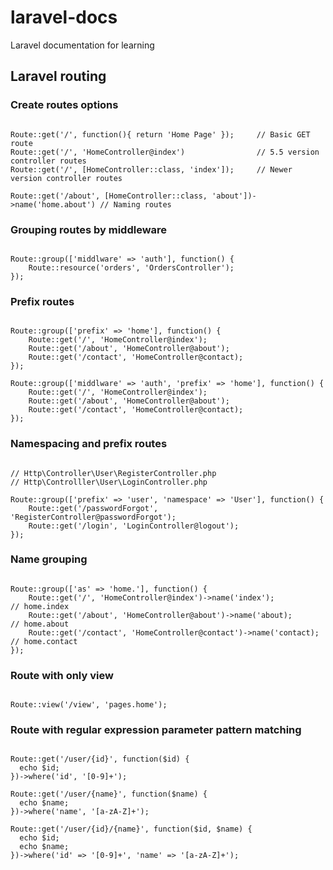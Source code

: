 # laravel-docs
Laravel documentation for learning  
  
  
## Laravel routing  
  
  
  

### Create routes options  
  
```

Route::get('/', function(){ return 'Home Page' });     // Basic GET route
Route::get('/', 'HomeController@index')                // 5.5 version controller routes
Route::get('/', [HomeController::class, 'index']);     // Newer version controller routes

Route::get('/about', [HomeController::class, 'about'])->name('home.about') // Naming routes 

```  
  
  
### Grouping routes by middleware  
  
```

Route::group(['middlware' => 'auth'], function() {
    Route::resource('orders', 'OrdersController');
}); 

```  
  
  
### Prefix routes  
  
```

Route::group(['prefix' => 'home'], function() {
    Route::get('/', 'HomeController@index');
    Route::get('/about', 'HomeController@about');
    Route::get('/contact', 'HomeController@contact);
});

Route::group(['middlware' => 'auth', 'prefix' => 'home'], function() {
    Route::get('/', 'HomeController@index');
    Route::get('/about', 'HomeController@about');
    Route::get('/contact', 'HomeController@contact);
});

```  
  
  
### Namespacing and prefix routes  
  
```

// Http\Controller\User\RegisterController.php
// Http\Controlller\User\LoginController.php

Route::group(['prefix' => 'user', 'namespace' => 'User'], function() {
    Route::get('/passwordForgot', 'RegisterController@passwordForgot');
    Route::get('/login', 'LoginController@logout');
});

```  
  
  
### Name grouping  
  
```

Route::group(['as' => 'home.'], function() {
    Route::get('/', 'HomeController@index')->name('index');           // home.index
    Route::get('/about', 'HomeController@about')->name('about);       // home.about
    Route::get('/contact', 'HomeController@contact')->name('contact); // home.contact
});

```  
  
  
### Route with only view  
  
```

Route::view('/view', 'pages.home');

```  
  
  
### Route with regular expression parameter pattern matching  
  
```

Route::get('/user/{id}', function($id) {
  echo $id;
})->where('id', '[0-9]+');

Route::get('/user/{name}', function($name) {
  echo $name;
})->where('name', '[a-zA-Z]+');

Route::get('/user/{id}/{name}', function($id, $name) {
  echo $id;
  echo $name;
})->where('id' => '[0-9]+', 'name' => '[a-zA-Z]+');

```
